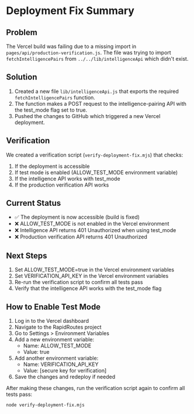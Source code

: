 # Deployment Fix Summary

## Problem

The Vercel build was failing due to a missing import in `pages/api/production-verification.js`. The file was trying to import `fetchIntelligencePairs` from `../../lib/intelligenceApi` which didn't exist.

## Solution

1. Created a new file `lib/intelligenceApi.js` that exports the required `fetchIntelligencePairs` function.
2. The function makes a POST request to the intelligence-pairing API with the test_mode flag set to true.
3. Pushed the changes to GitHub which triggered a new Vercel deployment.

## Verification

We created a verification script (`verify-deployment-fix.mjs`) that checks:

1. If the deployment is accessible
2. If test mode is enabled (ALLOW_TEST_MODE environment variable)
3. If the intelligence API works with test_mode
4. If the production verification API works

## Current Status

- ✅ The deployment is now accessible (build is fixed)
- ❌ ALLOW_TEST_MODE is not enabled in the Vercel environment
- ❌ Intelligence API returns 401 Unauthorized when using test_mode
- ❌ Production verification API returns 401 Unauthorized

## Next Steps

1. Set ALLOW_TEST_MODE=true in the Vercel environment variables
2. Set VERIFICATION_API_KEY in the Vercel environment variables
3. Re-run the verification script to confirm all tests pass
4. Verify that the intelligence API works with the test_mode flag

## How to Enable Test Mode

1. Log in to the Vercel dashboard
2. Navigate to the RapidRoutes project
3. Go to Settings > Environment Variables
4. Add a new environment variable:
   - Name: ALLOW_TEST_MODE
   - Value: true
5. Add another environment variable:
   - Name: VERIFICATION_API_KEY
   - Value: [secure key for verification]
6. Save the changes and redeploy if needed

After making these changes, run the verification script again to confirm all tests pass:

```bash
node verify-deployment-fix.mjs
```